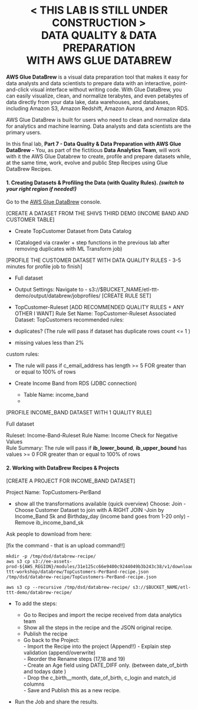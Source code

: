 <h1 id="toc_0" align="center">
< THIS LAB IS STILL UNDER CONSTRUCTION >
<br/>
DATA QUALITY & DATA PREPARATION
<br/>
WITH AWS GLUE DATABREW
</h1>

**AWS Glue DataBrew** is a visual data preparation tool that makes it easy for data analysts and data scientists to prepare data with an interactive, point-and-click visual interface without writing code. With Glue DataBrew, you can easily visualize, clean, and normalize terabytes, and even petabytes of data directly from your data lake, data warehouses, and databases, including Amazon S3, Amazon Redshift, Amazon Aurora, and Amazon RDS.

AWS Glue DataBrew is built for users who need to clean and normalize data for analytics and machine learning. Data analysts and data scientists are the primary users.

In this final lab, **Part 7 - Data Quality & Data Preparation with AWS Glue DataBrew -** You, as part of the fictitious **Data Analytics Team**, will work with it the AWS Glue Databrew to create, profile and prepare datasets while, at the same time, work, evolve and public Step Recipes using Glue DataBrew Recipes.



#### **1.** Creating Datasets & Profiling the Data (with Quality Rules). ***(switch to your right region if needed!)***

Go to the [AWS Glue DataBrew](https://console.aws.amazon.com/databrew/) console.


[CREATE A DATASET FROM THE SHIVS THIRD DEMO (INCOME BAND AND CUSTOMER TABLE]

- Create TopCustomer Dataset from Data Catalog  

- (Cataloged via crawler + step functions in the previous lab after removing duplicates with ML Transform job)  
	
[PROFILE THE CUSTOMER DATASET WITH DATA QUALITY RULES - 3-5 minutes for profile job to finish]

- Full dataset

- Output Settings: Navigate to -  s3://$BUCKET_NAME/etl-ttt-demo/output/databrew/jobprofiles/
[CREATE RULE SET]

- TopCustomer-Ruleset
[ADD RECOMMENDED QUALITY RULES + ANY OTHER I WANT]
Rule Set Name: TopCustomer-Ruleset
Associated Dataset: TopCustomers
recommended rules:

- duplicates? (The rule will pass if dataset has duplicate rows count <= 1 )

- missing values less than 2%


custom rules:

- The rule will pass if c_email_address has length >= 5 FOR greater than or equal to 100% of rows 


- Create Income Band from RDS (JDBC connection)
	- Table Name: income_band
	- 
[PROFILE INCOME_BAND DATASET WITH 1 QUALITY RULE]
  
Full dataset  

Ruleset: Income-Band-Ruleset
Rule Name: Income Check for Negative Values  
Rule Summary: The rule will pass if **ib\_lower\_bound**, **ib\_upper\_bound** has values >= 0 FOR greater than or equal to 100% of rows




#### **2.** Working with DataBrew Recipes & Projects


[CREATE A PROJECT FOR INCOME_BAND DATASET]

Project Name: TopCustomers-PerBand

-  show all the transformations available (quick overview)
Choose: Join
			- Choose Customer Dataset to join with A RIGHT JOIN
				-Join by Income_Band Sk and Birthday_day (income band goes from 1-20 only)
				-Remove ib_income_band_sk

Ask people to download from here:

[fix the command - that is an upload command!!]


~~~shell
mkdir -p /tmp/dsd/databrew-recipe/
aws s3 cp s3://ee-assets-prod-${AWS_REGION}/modules/31e125cc66e9400c9244049b3b243c38/v1/downloads/etl-ttt-workshop/databrew/TopCustomers-PerBand-recipe.json  /tmp/dsd/databrew-recipe/TopCustomers-PerBand-recipe.json

aws s3 cp --recursive /tmp/dsd/databrew-recipe/ s3://$BUCKET_NAME/etl-ttt-demo/databrew-recipe/ 
~~~


- To add the steps:
	-  Go to Recipes and import the recipe received from data analytics team
	-  Show all the steps in the recipe and the JSON original recipe.
	-  Publish the recipe
	-  Go back to the Project:		
				- Import the Recipe into the project (Append!!)
				- Explain step validation (append/overwrite)  
				- Reorder the Rename steps (17,18 and 19)  
				- Create an Age field using DATE_DIFF only. (between date_of_birth and todays date )  
				- Drop the c\_birth_\_month, date\_of\_birth, c\_login and match\_id columns  
				- Save and Publish this as a new recipe.
				
- Run the Job and share the results.
